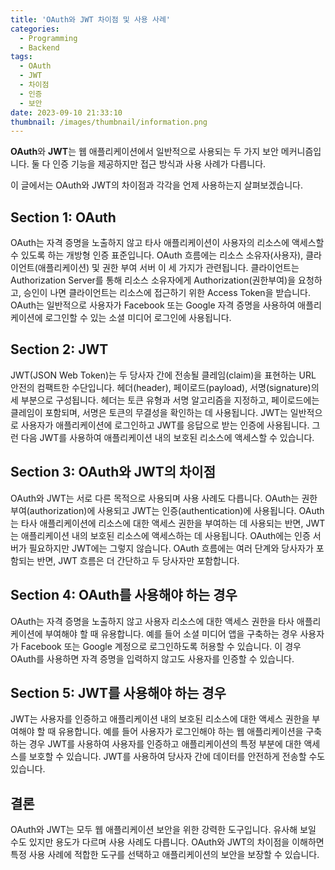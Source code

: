 ```yaml
---
title: 'OAuth와 JWT 차이점 및 사용 사례'
categories:
  - Programming
  - Backend
tags:
  - OAuth
  - JWT
  - 차이점
  - 인증
  - 보안
date: 2023-09-10 21:33:10
thumbnail: /images/thumbnail/information.png
---
```


**OAuth**와 **JWT**는 웹 애플리케이션에서 일반적으로 사용되는 두 가지 보안 메커니즘입니다. 둘 다 인증 기능을 제공하지만 접근 방식과 사용 사례가 다릅니다.

이 글에서는 OAuth와 JWT의 차이점과 각각을 언제 사용하는지 살펴보겠습니다.

## Section 1: OAuth

OAuth는 자격 증명을 노출하지 않고 타사 애플리케이션이 사용자의 리소스에 액세스할 수 있도록 하는 개방형 인증 표준입니다. OAuth 흐름에는 리소스 소유자(사용자), 클라이언트(애플리케이션) 및 권한 부여 서버 이 세 가지가 관련됩니다. 클라이언트는 Authorization Server를 통해 리소스 소유자에게 Authorization(권한부여)을 요청하고, 승인이 나면 클라이언트는 리소스에 접근하기 위한 Access Token을 받습니다.
OAuth는 일반적으로 사용자가 Facebook 또는 Google 자격 증명을 사용하여 애플리케이션에 로그인할 수 있는 소셜 미디어 로그인에 사용됩니다.

## Section 2: JWT

JWT(JSON Web Token)는 두 당사자 간에 전송될 클레임(claim)을 표현하는 URL 안전의 컴팩트한 수단입니다. 헤더(header), 페이로드(payload), 서명(signature)의 세 부분으로 구성됩니다. 헤더는 토큰 유형과 서명 알고리즘을 지정하고, 페이로드에는 클레임이 포함되며, 서명은 토큰의 무결성을 확인하는 데 사용됩니다.
JWT는 일반적으로 사용자가 애플리케이션에 로그인하고 JWT를 응답으로 받는 인증에 사용됩니다. 그런 다음 JWT를 사용하여 애플리케이션 내의 보호된 리소스에 액세스할 수 있습니다.

## Section 3: OAuth와 JWT의 차이점

OAuth와 JWT는 서로 다른 목적으로 사용되며 사용 사례도 다릅니다. OAuth는 권한부여(authorization)에 사용되고 JWT는 인증(authentication)에 사용됩니다. OAuth는 타사 애플리케이션에 리소스에 대한 액세스 권한을 부여하는 데 사용되는 반면, JWT는 애플리케이션 내의 보호된 리소스에 액세스하는 데 사용됩니다.
OAuth에는 인증 서버가 필요하지만 JWT에는 그렇지 않습니다. OAuth 흐름에는 여러 단계와 당사자가 포함되는 반면, JWT 흐름은 더 간단하고 두 당사자만 포함합니다.

## Section 4: OAuth를 사용해야 하는 경우

OAuth는 자격 증명을 노출하지 않고 사용자 리소스에 대한 액세스 권한을 타사 애플리케이션에 부여해야 할 때 유용합니다.
예를 들어 소셜 미디어 앱을 구축하는 경우 사용자가 Facebook 또는 Google 계정으로 로그인하도록 허용할 수 있습니다. 이 경우 OAuth를 사용하면 자격 증명을 입력하지 않고도 사용자를 인증할 수 있습니다.

## Section 5: JWT를 사용해야 하는 경우

JWT는 사용자를 인증하고 애플리케이션 내의 보호된 리소스에 대한 액세스 권한을 부여해야 할 때 유용합니다.
예를 들어 사용자가 로그인해야 하는 웹 애플리케이션을 구축하는 경우 JWT를 사용하여 사용자를 인증하고 애플리케이션의 특정 부분에 대한 액세스를 보호할 수 있습니다. JWT를 사용하여 당사자 간에 데이터를 안전하게 전송할 수도 있습니다.

## 결론

OAuth와 JWT는 모두 웹 애플리케이션 보안을 위한 강력한 도구입니다. 유사해 보일 수도 있지만 용도가 다르며 사용 사례도 다릅니다. OAuth와 JWT의 차이점을 이해하면 특정 사용 사례에 적합한 도구를 선택하고 애플리케이션의 보안을 보장할 수 있습니다.
